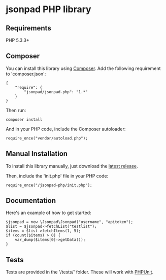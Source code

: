 # jsonpad PHP library

## Requirements

PHP 5.3.3+

## Composer

You can install this library using [Composer](http://getcomposer.org/). Add the following requirement to 'composer.json':

	{
		"require": {
			"jsonpad/jsonpad-php": "1.*"
		}
	}

Then run:

	composer install

And in your PHP code, include the Composer autoloader:

	require_once("vendor/autoload.php");

## Manual Installation

To install this library manually, just download the [latest release](https://github.com/basementuniverse/jsonpad/releases).

Then, include the 'init.php' file in your PHP code:

	require_once("/jsonpad-php/init.php");

## Documentation

Here's an example of how to get started:

	$jsonpad = new \Jsonpad\Jsonpad("username", "apitoken");
	$list = $jsonpad->fetchList("testlist");
	$items = $list->fetchItems(1, 5);
	if (count($items) > 0) {
		var_dump($items[0]->getData());
	}

## Tests

Tests are provided in the '/tests/' folder. These will work with [PHPUnit](http://packagist.org/packages/phpunit/phpunit).